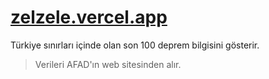# [zelzele.vercel.app](zelzele.vercel.app)

Türkiye sınırları içinde olan son 100 deprem bilgisini gösterir.

> Verileri AFAD'ın web sitesinden alır.
